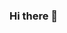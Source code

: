 ### Hi there 👋

<!--
**acharlas/acharlas** is a ✨ _special_ ✨ repository because its `README.md` (this file) appears on your GitHub profile.

Here are some ideas to get you started:

- 🔭 I’m currently working on Ft-Container and Webserv
- 🌱 I’m currently learning Node and python
- 📫 How to reach me: axel.charlassier@gmail.com

